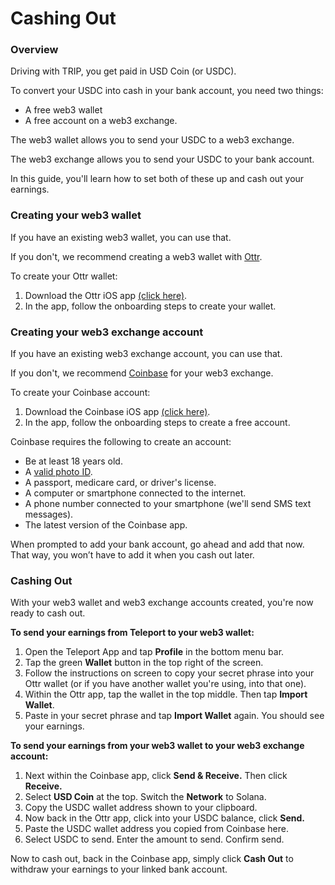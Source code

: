 # Cashing Out

### Overview

Driving with TRIP, you get paid in USD Coin (or USDC).&#x20;

To convert your USDC into cash in your bank account, you need two things:&#x20;

* A free web3 wallet
* A free account on a web3 exchange.&#x20;

The web3 wallet allows you to send your USDC to a web3 exchange.

The web3 exchange allows you to send your USDC to your bank account.

In this guide, you'll learn how to set both of these up and cash out your earnings.

### Creating your web3 wallet

If you have an existing web3 wallet, you can use that.

If you don't, we recommend creating a web3 wallet with [Ottr](https://ottr.finance/).

To create your Ottr wallet:

1. Download the Ottr iOS app [(click here)](https://apps.apple.com/us/app/ottr-wallet/id1628669270).
2. In the app, follow the onboarding steps to create your wallet.

### Creating your web3 exchange account

If you have an existing web3 exchange account, you can use that.

If you don't, we recommend [Coinbase](https://coinbase.com/) for your web3 exchange.

To create your Coinbase account:

1. Download the Coinbase iOS app [(click here)](https://apps.apple.com/us/app/coinbase-buy-bitcoin-ether/id886427730).
2. In the app, follow the onboarding steps to create a free account.

Coinbase requires the following to create an account:

* Be at least 18 years old.
* A [valid photo ID](https://help.coinbase.com/en-au/coinbase/getting-started/getting-started-with-coinbase/id-doc-verification).
* A passport, medicare card, or driver's license.
* A computer or smartphone connected to the internet.
* A phone number connected to your smartphone (we'll send SMS text messages).
* The latest version of the Coinbase app.

When prompted to add your bank account, go ahead and add that now. That way, you won’t have to add it when you cash out later.

### Cashing Out

With your web3 wallet and web3 exchange accounts created, you're now ready to cash out.

**To send your earnings from Teleport to your web3 wallet:**

1. Open the Teleport App and tap **Profile** in the bottom menu bar.
2. Tap the green **Wallet** button in the top right of the screen.
3. Follow the instructions on screen to copy your secret phrase into your Ottr wallet (or if you have another wallet you're using, into that one).
4. Within the Ottr app, tap the wallet in the top middle. Then tap **Import Wallet**.
5. Paste in your secret phrase and tap **Import Wallet** again. You should see your earnings.

**To send your earnings from your web3 wallet to your web3 exchange account:**

1. Next within the Coinbase app, click **Send & Receive.** Then click **Receive.**
2. Select **USD Coin** at the top. Switch the **Network** to Solana.
3. Copy the USDC wallet address shown to your clipboard.
4. Now back in the Ottr app, click into your USDC balance, click **Send.**
5. Paste the USDC wallet address you copied from Coinbase here.
6. Select USDC to send. Enter the amount to send. Confirm send.

Now to cash out, back in the Coinbase app, simply click **Cash Out** to withdraw your earnings to your linked bank account.
